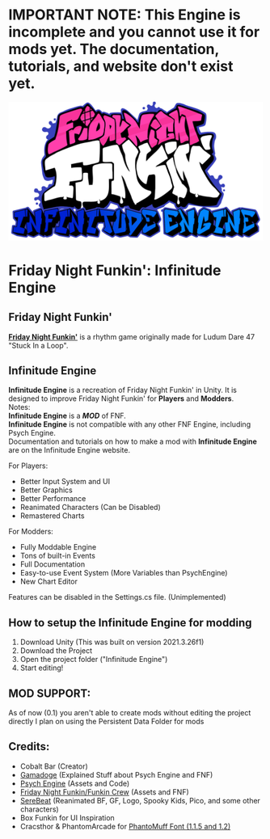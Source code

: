 # IMPORTANT NOTE: This Engine is incomplete and you cannot use it for mods yet. The documentation, tutorials, and website don't exist yet.

![Infinitude Engine Logo](InfinitudeEngineLogo.png)
# Friday Night Funkin': Infinitude Engine
## Friday Night Funkin'
[**Friday Night Funkin'**](https://github.com/FunkinCrew/Funkin) is a rhythm game originally made for Ludum Dare 47 "Stuck In a Loop".

## Infinitude Engine
**Infinitude Engine** is a recreation of Friday Night Funkin' in Unity. It is designed to improve Friday Night Funkin' for **Players** and **Modders**.  
Notes:  
**Infinitude Engine** is a ***MOD*** of FNF.  
**Infinitude Engine** is not compatible with any other FNF Engine, including Psych Engine.  
Documentation and tutorials on how to make a mod with **Infinitude Engine** are on the Infinitude Engine website.  
  
For Players:
- Better Input System and UI
- Better Graphics
- Better Performance
- Reanimated Characters (Can be Disabled)
- Remastered Charts

For Modders:
- Fully Moddable Engine
- Tons of built-in Events
- Full Documentation
- Easy-to-use Event System (More Variables than PsychEngine)
- New Chart Editor

Features can be disabled in the Settings.cs file. (Unimplemented)

## How to setup the Infinitude Engine for modding
1. Download Unity (This was built on version 2021.3.26f1)
2. Download the Project
3. Open the project folder ("Infinitude Engine")
4. Start editing!

## MOD SUPPORT:
As of now (0.1) you aren't able to create mods without editing the project directly
I plan on using the Persistent Data Folder for mods

## Credits:
- Cobalt Bar (Creator)
- [Gamadoge](https://www.youtube.com/@Gamadoge/) (Explained Stuff about Psych Engine and FNF)
- [Psych Engine](https://github.com/ShadowMario/FNF-PsychEngine) (Assets and Code)
- [Friday Night Funkin/Funkin Crew](https://github.com/FunkinCrew/Funkin) (Assets and FNF)
- [SereBeat](https://gamebanana.com/members/1819550) (Reanimated BF, GF, Logo, Spooky Kids, Pico, and some other characters)
- Box Funkin for UI Inspiration
- Cracsthor & PhantomArcade for [PhantoMuff Font (1.1.5 and 1.2)](https://gamebanana.com/tools/7763)
